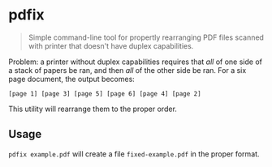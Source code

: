 # pdfix

> Simple command-line tool for propertly rearranging PDF files scanned with printer that doesn't have duplex capabilities.

Problem: a printer without duplex capabilities requires that _all_ of one side of a stack of papers be ran, and then _all_ of the other side be ran. For a six page document, the output becomes:
```
[page 1] [page 3] [page 5] [page 6] [page 4] [page 2]
```

This utility will rearrange them to the proper order.

## Usage

`pdfix example.pdf` will create a file `fixed-example.pdf` in the proper format.
